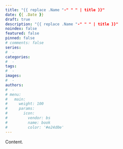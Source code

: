 ```yaml
---
title: "{{ replace .Name "-" " " | title }}"
date: {{ .Date }}
draft: true
description: "{{ replace .Name "-" " " | title }}"
noindex: false
featured: false
pinned: false
# comments: false
series:
#  - 
categories:
#  - 
tags:
#  - 
images:
#  - 
authors:
#  -
# menu:
#   main:
#     weight: 100
#     params:
#       icon:
#         vendor: bs
#         name: book
#         color: '#e24d0e'
---
```


Content.
